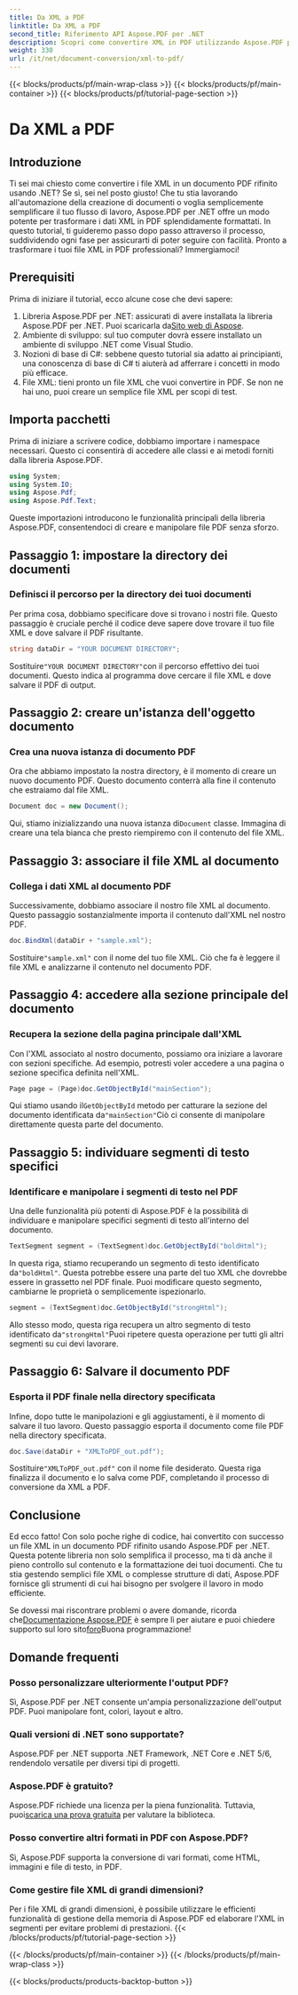```yaml
---
title: Da XML a PDF
linktitle: Da XML a PDF
second_title: Riferimento API Aspose.PDF per .NET
description: Scopri come convertire XML in PDF utilizzando Aspose.PDF per .NET in questo tutorial completo e dettagliato, corredato di esempi di codice e spiegazioni dettagliate.
weight: 330
url: /it/net/document-conversion/xml-to-pdf/
---
```


{{< blocks/products/pf/main-wrap-class >}}
{{< blocks/products/pf/main-container >}}
{{< blocks/products/pf/tutorial-page-section >}}

# Da XML a PDF

## Introduzione

Ti sei mai chiesto come convertire i file XML in un documento PDF rifinito usando .NET? Se sì, sei nel posto giusto! Che tu stia lavorando all'automazione della creazione di documenti o voglia semplicemente semplificare il tuo flusso di lavoro, Aspose.PDF per .NET offre un modo potente per trasformare i dati XML in PDF splendidamente formattati. In questo tutorial, ti guideremo passo dopo passo attraverso il processo, suddividendo ogni fase per assicurarti di poter seguire con facilità. Pronto a trasformare i tuoi file XML in PDF professionali? Immergiamoci!

## Prerequisiti

Prima di iniziare il tutorial, ecco alcune cose che devi sapere:

1.  Libreria Aspose.PDF per .NET: assicurati di avere installata la libreria Aspose.PDF per .NET. Puoi scaricarla da[Sito web di Aspose](https://releases.aspose.com/pdf/net/).
2. Ambiente di sviluppo: sul tuo computer dovrà essere installato un ambiente di sviluppo .NET come Visual Studio.
3. Nozioni di base di C#: sebbene questo tutorial sia adatto ai principianti, una conoscenza di base di C# ti aiuterà ad afferrare i concetti in modo più efficace.
4. File XML: tieni pronto un file XML che vuoi convertire in PDF. Se non ne hai uno, puoi creare un semplice file XML per scopi di test.

## Importa pacchetti

Prima di iniziare a scrivere codice, dobbiamo importare i namespace necessari. Questo ci consentirà di accedere alle classi e ai metodi forniti dalla libreria Aspose.PDF.

```csharp
using System;
using System.IO;
using Aspose.Pdf;
using Aspose.Pdf.Text;
```

Queste importazioni introducono le funzionalità principali della libreria Aspose.PDF, consentendoci di creare e manipolare file PDF senza sforzo.

## Passaggio 1: impostare la directory dei documenti

### Definisci il percorso per la directory dei tuoi documenti

Per prima cosa, dobbiamo specificare dove si trovano i nostri file. Questo passaggio è cruciale perché il codice deve sapere dove trovare il tuo file XML e dove salvare il PDF risultante.

```csharp
string dataDir = "YOUR DOCUMENT DIRECTORY";
```

 Sostituire`"YOUR DOCUMENT DIRECTORY"`con il percorso effettivo dei tuoi documenti. Questo indica al programma dove cercare il file XML e dove salvare il PDF di output.

## Passaggio 2: creare un'istanza dell'oggetto documento

### Crea una nuova istanza di documento PDF

Ora che abbiamo impostato la nostra directory, è il momento di creare un nuovo documento PDF. Questo documento conterrà alla fine il contenuto che estraiamo dal file XML.

```csharp
Document doc = new Document();
```

 Qui, stiamo inizializzando una nuova istanza di`Document` classe. Immagina di creare una tela bianca che presto riempiremo con il contenuto del file XML.

## Passaggio 3: associare il file XML al documento

### Collega i dati XML al documento PDF

Successivamente, dobbiamo associare il nostro file XML al documento. Questo passaggio sostanzialmente importa il contenuto dall'XML nel nostro PDF.

```csharp
doc.BindXml(dataDir + "sample.xml");
```

 Sostituire`"sample.xml"` con il nome del tuo file XML. Ciò che fa è leggere il file XML e analizzarne il contenuto nel documento PDF.

## Passaggio 4: accedere alla sezione principale del documento

### Recupera la sezione della pagina principale dall'XML

Con l'XML associato al nostro documento, possiamo ora iniziare a lavorare con sezioni specifiche. Ad esempio, potresti voler accedere a una pagina o sezione specifica definita nell'XML.

```csharp
Page page = (Page)doc.GetObjectById("mainSection");
```

 Qui stiamo usando il`GetObjectById` metodo per catturare la sezione del documento identificata da`"mainSection"`Ciò ci consente di manipolare direttamente questa parte del documento.

## Passaggio 5: individuare segmenti di testo specifici

### Identificare e manipolare i segmenti di testo nel PDF

Una delle funzionalità più potenti di Aspose.PDF è la possibilità di individuare e manipolare specifici segmenti di testo all'interno del documento.

```csharp
TextSegment segment = (TextSegment)doc.GetObjectById("boldHtml");
```

 In questa riga, stiamo recuperando un segmento di testo identificato da`"boldHtml"`. Questa potrebbe essere una parte del tuo XML che dovrebbe essere in grassetto nel PDF finale. Puoi modificare questo segmento, cambiarne le proprietà o semplicemente ispezionarlo.

```csharp
segment = (TextSegment)doc.GetObjectById("strongHtml");
```

 Allo stesso modo, questa riga recupera un altro segmento di testo identificato da`"strongHtml"`Puoi ripetere questa operazione per tutti gli altri segmenti su cui devi lavorare.

## Passaggio 6: Salvare il documento PDF

### Esporta il PDF finale nella directory specificata

Infine, dopo tutte le manipolazioni e gli aggiustamenti, è il momento di salvare il tuo lavoro. Questo passaggio esporta il documento come file PDF nella directory specificata.

```csharp
doc.Save(dataDir + "XMLToPDF_out.pdf");
```

 Sostituire`"XMLToPDF_out.pdf"` con il nome file desiderato. Questa riga finalizza il documento e lo salva come PDF, completando il processo di conversione da XML a PDF.

## Conclusione

Ed ecco fatto! Con solo poche righe di codice, hai convertito con successo un file XML in un documento PDF rifinito usando Aspose.PDF per .NET. Questa potente libreria non solo semplifica il processo, ma ti dà anche il pieno controllo sul contenuto e la formattazione dei tuoi documenti. Che tu stia gestendo semplici file XML o complesse strutture di dati, Aspose.PDF fornisce gli strumenti di cui hai bisogno per svolgere il lavoro in modo efficiente.

 Se dovessi mai riscontrare problemi o avere domande, ricorda che[Documentazione Aspose.PDF](https://reference.aspose.com/pdf/net/) è sempre lì per aiutare e puoi chiedere supporto sul loro sito[foro](https://forum.aspose.com/c/pdf/10)Buona programmazione!

## Domande frequenti

### Posso personalizzare ulteriormente l'output PDF?
Sì, Aspose.PDF per .NET consente un'ampia personalizzazione dell'output PDF. Puoi manipolare font, colori, layout e altro.

### Quali versioni di .NET sono supportate?
Aspose.PDF per .NET supporta .NET Framework, .NET Core e .NET 5/6, rendendolo versatile per diversi tipi di progetti.

### Aspose.PDF è gratuito?
 Aspose.PDF richiede una licenza per la piena funzionalità. Tuttavia, puoi[scarica una prova gratuita](https://releases.aspose.com/) per valutare la biblioteca.

### Posso convertire altri formati in PDF con Aspose.PDF?
Sì, Aspose.PDF supporta la conversione di vari formati, come HTML, immagini e file di testo, in PDF.

### Come gestire file XML di grandi dimensioni?
Per i file XML di grandi dimensioni, è possibile utilizzare le efficienti funzionalità di gestione della memoria di Aspose.PDF ed elaborare l'XML in segmenti per evitare problemi di prestazioni.
{{< /blocks/products/pf/tutorial-page-section >}}

{{< /blocks/products/pf/main-container >}}
{{< /blocks/products/pf/main-wrap-class >}}

{{< blocks/products/products-backtop-button >}}
